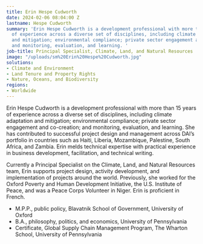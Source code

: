 ```yaml
---
title: Erin Hespe Cudworth
date: 2024-02-06 08:04:00 Z
lastname: Hespe Cudworth
summary: 'Erin Hespe Cudworth is a development professional with more than 15 years
  of experience across a diverse set of disciplines, including climate adaptation
  and mitigation; environmental compliance; private sector engagement and co-creation;
  and monitoring, evaluation, and learning. '
job-title: Principal Specialist, Climate, Land, and Natural Resources
image: "/uploads/sm%20Erin%20Hespe%20Cudworth.jpg"
solutions:
- Climate and Environment
- Land Tenure and Property Rights
- Nature, Oceans, and Biodiversity
regions:
- Worldwide
---
```


Erin Hespe Cudworth is a development professional with more than 15 years of experience across a diverse set of disciplines, including climate adaptation and mitigation; environmental compliance; private sector engagement and co-creation; and monitoring, evaluation, and learning. She has contributed to successful project design and management across DAI’s portfolio in countries such as Haiti, Liberia, Mozambique, Palestine, South Africa, and Zambia.  Erin melds technical expertise with practical experience in business development, facilitation, and technical writing.

Currently a Principal Specialist on the Climate, Land, and Natural Resources team, Erin supports project design, activity development, and implementation of projects around the world. Previously, she worked for the Oxford Poverty and Human Development Initiative, the U.S. Institute of Peace, and was a Peace Corps Volunteer in Niger. Erin is proficient in French.

* M.P.P., public policy, Blavatnik School of Government, University of Oxford
* B.A., philosophy, politics, and economics, University of Pennsylvania
* Certificate, Global Supply Chain Management Program, The Wharton School, University of Pennsylvania